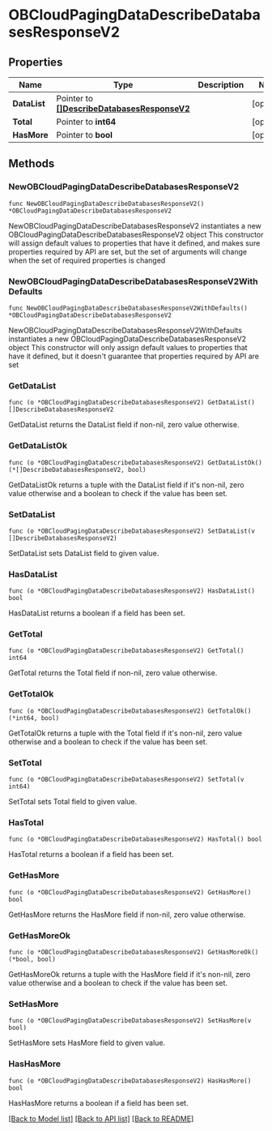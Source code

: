 # OBCloudPagingDataDescribeDatabasesResponseV2

## Properties

Name | Type | Description | Notes
------------ | ------------- | ------------- | -------------
**DataList** | Pointer to [**[]DescribeDatabasesResponseV2**](DescribeDatabasesResponseV2.md) |  | [optional] 
**Total** | Pointer to **int64** |  | [optional] 
**HasMore** | Pointer to **bool** |  | [optional] 

## Methods

### NewOBCloudPagingDataDescribeDatabasesResponseV2

`func NewOBCloudPagingDataDescribeDatabasesResponseV2() *OBCloudPagingDataDescribeDatabasesResponseV2`

NewOBCloudPagingDataDescribeDatabasesResponseV2 instantiates a new OBCloudPagingDataDescribeDatabasesResponseV2 object
This constructor will assign default values to properties that have it defined,
and makes sure properties required by API are set, but the set of arguments
will change when the set of required properties is changed

### NewOBCloudPagingDataDescribeDatabasesResponseV2WithDefaults

`func NewOBCloudPagingDataDescribeDatabasesResponseV2WithDefaults() *OBCloudPagingDataDescribeDatabasesResponseV2`

NewOBCloudPagingDataDescribeDatabasesResponseV2WithDefaults instantiates a new OBCloudPagingDataDescribeDatabasesResponseV2 object
This constructor will only assign default values to properties that have it defined,
but it doesn't guarantee that properties required by API are set

### GetDataList

`func (o *OBCloudPagingDataDescribeDatabasesResponseV2) GetDataList() []DescribeDatabasesResponseV2`

GetDataList returns the DataList field if non-nil, zero value otherwise.

### GetDataListOk

`func (o *OBCloudPagingDataDescribeDatabasesResponseV2) GetDataListOk() (*[]DescribeDatabasesResponseV2, bool)`

GetDataListOk returns a tuple with the DataList field if it's non-nil, zero value otherwise
and a boolean to check if the value has been set.

### SetDataList

`func (o *OBCloudPagingDataDescribeDatabasesResponseV2) SetDataList(v []DescribeDatabasesResponseV2)`

SetDataList sets DataList field to given value.

### HasDataList

`func (o *OBCloudPagingDataDescribeDatabasesResponseV2) HasDataList() bool`

HasDataList returns a boolean if a field has been set.

### GetTotal

`func (o *OBCloudPagingDataDescribeDatabasesResponseV2) GetTotal() int64`

GetTotal returns the Total field if non-nil, zero value otherwise.

### GetTotalOk

`func (o *OBCloudPagingDataDescribeDatabasesResponseV2) GetTotalOk() (*int64, bool)`

GetTotalOk returns a tuple with the Total field if it's non-nil, zero value otherwise
and a boolean to check if the value has been set.

### SetTotal

`func (o *OBCloudPagingDataDescribeDatabasesResponseV2) SetTotal(v int64)`

SetTotal sets Total field to given value.

### HasTotal

`func (o *OBCloudPagingDataDescribeDatabasesResponseV2) HasTotal() bool`

HasTotal returns a boolean if a field has been set.

### GetHasMore

`func (o *OBCloudPagingDataDescribeDatabasesResponseV2) GetHasMore() bool`

GetHasMore returns the HasMore field if non-nil, zero value otherwise.

### GetHasMoreOk

`func (o *OBCloudPagingDataDescribeDatabasesResponseV2) GetHasMoreOk() (*bool, bool)`

GetHasMoreOk returns a tuple with the HasMore field if it's non-nil, zero value otherwise
and a boolean to check if the value has been set.

### SetHasMore

`func (o *OBCloudPagingDataDescribeDatabasesResponseV2) SetHasMore(v bool)`

SetHasMore sets HasMore field to given value.

### HasHasMore

`func (o *OBCloudPagingDataDescribeDatabasesResponseV2) HasHasMore() bool`

HasHasMore returns a boolean if a field has been set.


[[Back to Model list]](../README.md#documentation-for-models) [[Back to API list]](../README.md#documentation-for-api-endpoints) [[Back to README]](../README.md)


